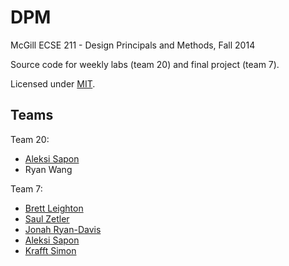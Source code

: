 # DPM #

McGill ECSE 211 - Design Principals and Methods, Fall 2014

Source code for weekly labs (team 20) and final project (team 7).

Licensed under [MIT](LICENSE.txt).

## Teams ##

Team 20:
 - [Aleksi Sapon](https://github.com/DDoS)
 - Ryan Wang

Team 7:
 - [Brett Leighton](https://github.com/BrettLeighton)
 - [Saul Zetler](https://github.com/saulzetler)
 - [Jonah Ryan-Davis](https://github.com/jonahryandavis)
 - [Aleksi Sapon](https://github.com/DDoS)
 - [Krafft Simon](https://github.com/krafftsimon)
